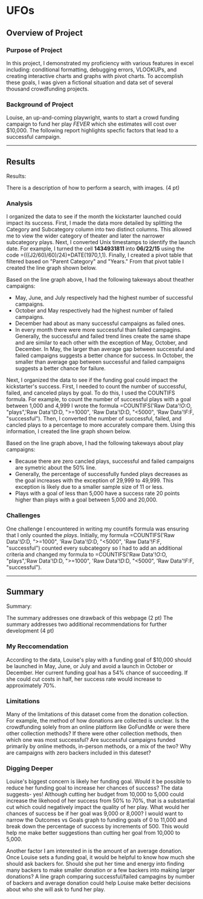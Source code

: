 # UFOs

## Overview of Project
### Purpose of Project
In this project, I demonstrated my proficiency with various features in excel including: conditional formatting, debugging errors, VLOOKUPs, and creating interactive charts and graphs with pivot charts. To accomplish these goals, I was given a fictional situation and data set of several thousand crowdfunding projects. 
### Background of Project
Louise, an up-and-coming playwright, wants to start a crowd funding campaign to fund her play *FEVER* which she estimates will cost over $10,000. The following report highlights specfic factors that lead to a successful campaign.     

---
## Results
Results:

There is a description of how to perform a search, with images. (4 pt)
### Analysis
I organized the data to see if the month the kickstarter launched could impact its success. First, I made the data more detailed by splitting the Category and Subcategory column into two distinct columns. This allowed me to view the wider category of theater and later the narrower subcategory plays. Next, I converted Unix timestamps to identify the launch date. For example, I turned the cell **1434931811** into **06/22/15** using the code =(((J2/60)/60)/24)+DATE(1970,1,1). Finally, I created a pivot table that filtered based on "Parent Category" and "Years." From that pivot table I created the line graph shown below. 

Based on the line graph above, I had the following takeways about theather campaigns:
* May, June, and July respectively had the highest number of successful campaigns. 
* October and May respectively had the highest number of failed campaigns.
* December had about as many successful campaigns as failed ones.
* In every month there were more successful than failed campagins. Generally, the successful and failed trend lines create the same shape and are similar to each other with the exception of May, October, and December. In May, the larger than average gap between successful and failed campaigns suggests a better chance for success. In October, the smaller than average gap between successful and failed campaigns suggests a better chance for failure. 


Next, I organized the data to see if the funding goal could impact the kickstarter's success. First, I needed to count the number of successful, failed, and canceled plays by goal. To do this, I used the COUNTIFS formula. For example, to count the number of successful plays with a goal between 1,000 and 4,999 I wrote the formula =COUNTIFS('Raw Data'!$O:$O, "plays",'Raw Data'!$D:$D, ">=1000", 'Raw Data'!$D:$D, "<5000", 'Raw Data'!$F:$F, "successful"). Then, I converted the number of successful, failed, and cancled plays to a percentage to more accurately compare them. Using this information, I created the line graph shown below. 


Based on the line graph above, I had the following takeways about play campaigns:
* Because there are zero cancled plays, successful and failed campaigns are symetric about the 50% line. 
* Generally, the percentage of successfully funded plays decreases as the goal increases with the exception of 29,999 to 49,999. This exception is likely due to a smaller sample size of 11 or less. 
* Plays with a goal of less than 5,000 have a success rate 20 points higher than plays with a goal between 5,000 and 20,000. 


### Challenges 
One challenge I encountered in writing my countifs formula was ensuring that I only counted the *plays*. Initially, my formula =COUNTIFS('Raw Data'!$D:$D, ">=1000", 'Raw Data'!$D:$D, "<5000", 'Raw Data'!$F:$F, "successful") counted every subcategory so I had to add an additional criteria and changed my formula to =COUNTIFS('Raw Data'!$O:$O, "plays",'Raw Data'!$D:$D, ">=1000", 'Raw Data'!$D:$D, "<5000", 'Raw Data'!$F:$F, "successful"). 

---
## Summary
Summary:

The summary addresses one drawback of this webpage (2 pt)
The summary addresses two additional recommendations for further development (4 pt)
### My Reccomendation 
According to the data, Louise's play with a funding goal of $10,000 should be launched in May, June, or July and avoid a launch in October or December. Her current funding goal has a 54% chance of succeeding. If she could cut costs in half, her success rate would increase to approximately 70%. 

### Limitations 
Many of the limitations of this dataset come from the donation collection. For example, the method of how donations are collected is unclear. Is the crowdfunding solely from an online platform like GoFundMe or were there other collection methods? If there were other collection methods, then which one was most successful? Are successful campaigns funded primarily by online methods, in-person methods, or a mix of the two? Why are campaigns with zero backers included in this dateset?

### Digging Deeper 
Louise's biggest concern is likely her funding goal. Would it be possible to reduce her funding goal to increase her chances of success? The data suggests- yes! Although cutting her budget from 10,000 to 5,000 could increase the likehood of her success from 50% to 70%, that is a substantial cut which could negatively impact the quality of her play. What would her chances of success be if her goal was 9,000 or 8,000? I would want to narrow the Outcomes vs Goals graph to funding goals of 0 to 11,000 and break down the percentage of success by increments of 500. This would help me make better suggestions than cutting her goal from 10,000 to 5,000. 

Another factor I am interested in is the amount of an average donation. Once Louise sets a funding goal, it would be helpful to know how much she should ask backers for. Should she put her time and energy into finding many backers to make smaller donation or a few backers into making larger donations? A line graph comparing successful/failed campagins by number of backers and average donation could help Louise make better decisions about who she will ask to fund her play.  
